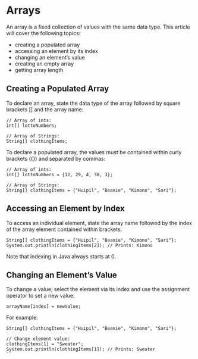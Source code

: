 # Arrays
An array is a fixed collection of values with the same data type. This article will cover the following topics:

* creating a populated array
* accessing an element by its index
* changing an element’s value
* creating an empty array
* getting array length

## Creating a Populated Array
To declare an array, state the data type of the array followed by square brackets [] and the array name:
```
// Array of ints:
int[] lottoNumbers;

// Array of Strings:
String[] clothingItems;
```
To declare a populated array, the values must be contained within curly brackets ({}) and separated by commas:
```
// Array of ints:
int[] lottoNumbers = {12, 29, 4, 38, 3};

// Array of Strings:
String[] clothingItems = {"Huipil", "Beanie", "Kimono", "Sari"};
```
## Accessing an Element by Index
To access an individual element, state the array name followed by the index of the array element contained within brackets:
```
String[] clothingItems = {"Huipil", "Beanie", "Kimono", "Sari"};
System.out.println(clothingItems[2]); // Prints: Kimono
```
Note that indexing in Java always starts at 0.

## Changing an Element’s Value
To change a value, select the element via its index and use the assignment operator to set a new value:
```
arrayName[index] = newValue;
```
For example:
```
String[] clothingItems = {"Huipil", "Beanie", "Kimono", "Sari"};

// Change element value:
clothingItems[1] = "Sweater";
System.out.println(clothingItems[1]); // Prints: Sweater
``
